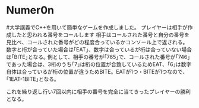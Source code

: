 # Numer0n

#大学講義でC++を用いて簡単なゲームを作成しました。
プレイヤーは相手が作成したと思われる番号をコールします
相手はコールされた番号と自分の番号を見比べ、コールされた番号がどの程度合っているかコンソール上で返される。
数字と桁が合っていた場合は｢EAT｣、数字は合っているが桁は合っていない場合は｢BITE｣となる｡
例として、相手の番号が｢765｣で、コールされた番号が｢746｣であった場合は、3桁のうち｢7｣は桁の位置が合致しているためEAT、｢6｣は数字自体は合っているが桁の位置が違うためBITE。EATが1つ・BITEが1つなので､｢1EAT-1BITE｣となる｡

これを繰り返し行い7回以内に相手の番号を完全に当てきったプレイヤーの勝利となる。
